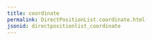 ```yaml
---
title: coordinate
permalink: DirectPositionList.coordinate.html
jsonid: directpositionlist_coordinate
---
```

